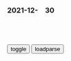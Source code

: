 ### 2021-12-　30

```note
```

<table id="tbc" style="white-space:pre-wrap">
</table>
<button onclick="toggleb()">toggle</button>
<button onclick="loadparse()">loadparse</button>
<br>
<!-- 🌸<br>🍅-　-🍑<hr>🍀 -->
<pre>
<textarea rows="30" cols="100" style="display: none" id="tar">

<font size="2"><b>
西安“秦王嬴政”做核酸画面走红，网友：秦始皇核酸珍贵画面流出,社会,奇闻轶事,好看视频</b></font><br>
https://haokan.baidu.com/v?vid=8513845995707547566&sfrom=baidu-feed

<font size="1" style="color:#DCDCDC"><b>2021/12/30 下午8:50:40</b></font><br>

<font size="2"><b>
秦始皇为核酸检测人员送饺子|新冠肺炎_新浪新闻</b></font><br>
http://k.sina.com.cn/article_1915671961_m722ed5990330110m4.html

<font size="1" style="color:#DCDCDC"><b>2021/12/30 下午8:50:47</b></font><br>

<font size="2"><b>
乾隆抄了张廷玉家多少银子？虽然数量巨大，来路却很合法</b></font><br>
https://mbd.baidu.com/newspage/data/landingsuper?context=%7B%22nid%22%3A%22news_9665556224359801919%22%7D&n_type=-1&p_from=-1

查张廷玉贪污并不是乾隆的目的。乾隆真正的想法，是想看一看张廷玉有没有，和亲家朱荃一样，家里有反对自己和朝廷的书信。

结果证明，张廷玉对自己，对整个清朝都是忠心耿耿的，并没有半点不臣之心。就算是张廷玉贪污了一点钱，乾隆都会睁一只眼闭一只眼，很何况没有。

<font size="1" style="color:#DCDCDC"><b>2021/12/30 下午4:55:48</b></font><br>

<font size="2"><b>
10首你经常听到，却叫不出名字的BGM！第一首咋听咋觉得像骂人！,音乐,流行音乐,好看视频</b></font><br>
https://haokan.baidu.com/v?vid=3540964522821067842&sfrom=baidu-feed

<font size="1" style="color:#DCDCDC"><b>2021/12/30 下午4:46:53</b></font><br>

<font size="2"><b>
迪士尼超5000人深夜排队买玩偶，有人憋到尿血，到底谁是谁的玩偶_凌晨3点超5000人迪士尼排队买玩偶_5000人排队买玩偶 上海迪士尼道歉_因为</b></font><br>
https://www.sohu.com/a/513027275_120990209

https://p0.itc.cn/images01/20211230/f84f85837e264273b206a0e0d1b38abc.jpeg

<font size="1" style="color:#DCDCDC"><b>2021/12/30 下午2:41:13</b></font><br>

<font size="2"><b>
岩田剛典のanan官能ヌードがヤバすぎるwwEXILE・三代目JSBが... - ３次エロ画像 - エロ画像</b></font><br>
https://ja.porn-images-xxx.com/image/goen-iwata-anan-sensuality-nude-is-too-dangerous-wwexile-3rd-jsb/

https://static3.porn-images-xxx.com/upload/20180226/530/542679/1.jpg

<font size="1" style="color:#DCDCDC"><b>2021/12/30 下午2:36:27</b></font><br>

<font size="2"><b>
多国渴望回归zg？真相让人震怒！</b></font><br>
https://baijiahao.baidu.com/s?id=1664103779328466627&wfr=spider&for=pc

<font size="1" style="color:#DCDCDC"><b>2022/1/6 上午11:16:06</b></font><br>

<font size="2"><b>
独家：zg大使还原“h萨克斯坦渴望回归zg”风波始末</b></font><br>
https://baijiahao.baidu.com/s?id=1664156919722503283&wfr=spider&for=pc

<font size="1" style="color:#DCDCDC"><b>2022/1/6 上午11:15:15</b></font><br>

<font size="2"><b>
6332平方公里庞大湖泊，曾是我g内湖，现在却成邻gg土</b></font><br>
https://baijiahao.baidu.com/s?id=1720397212635058652&wfr=spider&for=pc

<font size="1" style="color:#DCDCDC"><b>2021/12/30 下午2:44:45</b></font><br>

<font size="2"><b>
h萨克斯坦：从未入侵过zg，为何占领我们的领土却是第二多？|eg|内陆g|j尔吉斯斯坦_网易订阅</b></font><br>
https://www.163.com/dy/article/G6PNLN980535PGPZ.html

有一个与我g相邻的gj，从未参与过对我们的侵略战争，但却是除e罗斯以外，占有我gl土第二多的gj，

f发生
h萨克斯坦渴望回归zg

s美偲
h萨克斯坦就是m古人建立的gj，也就是zg人。种子都不是e罗斯人种。

<font size="1" style="color:#DCDCDC"><b>2022/1/6 上午11:09:26</b></font><br>

<font size="2"><b>
18200平方公里庞大湖泊，曾是我g边m放牧地，现在成邻g内湖</b></font><br>
https://mbd.baidu.com/newspage/data/landingsuper?context=%7B%22nid%22%3A%22news_8840428096664574176%22%7D&n_type=-1&p_from=-1

沙e近代不断向东入侵的时候，
庞大的巴尔喀什湖脱离了我g，划入了沙e。

而且我g跟h萨克斯坦完成了划界，基本上承认了巴尔喀什湖的割让。

t哥earth
还有上帝的眼泪，伊塞克湖，太美了。可惜

z九曲濂溪学车的梅花
还有瀚海

　yyyyyyyyyy791
既然谈不回来，我们手里的枪不是烧火棍，狠狠地揍它。

y花石h2U6r
怎么不说说苏武牧羊的地方，北海还要大呢，世界最深的湖。

　ober老毛子还我贝加尔湖
 贝加尔湖

　hffsdhbb
gj强大了，逝去的都会要回来

　p0626
m族主义光芒四射！

　23456zxczxc12
用武力收回来！

<font size="1" style="color:#DCDCDC"><b>2021/12/30 下午2:06:43</b></font><br>

“ze战略合作没有止境，没有禁区，没有上限！”
https://export.shobserver.com/baijiahao/html/351865.html

<font size="1" style="color:#DCDCDC">2022-05-12</font>

“向普j申请加入e联邦！”
https://mbd.baidu.com/newspage/data/landingsuper?context=%7B%22nid%22%3A%22news_9681051779236819671%22%7D&n_type=-1&p_from=-1

<font size="1" style="color:#DCDCDC">2022-05-12</font>

<font size="2"><b>
巴菲特：对市场你要一直保持开放的心态</b></font><br>
https://news.futunn.com/video?news_id=11909733&level=1&data_ticket=1640843412232062

<font size="1" style="color:#DCDCDC"><b>2021/12/30 下午1:50:21</b></font><br>

<font size="2"><b>
圣人求心不求佛，愚人求佛不求心——十首禅意诗词</b></font><br>
https://www.sohu.com/a/133523748_146329

身是菩提树，

心如明镜台。

时时勤拂拭，

勿使惹尘埃。

——神秀大师《修行偈颂》

若无闲事挂心头，

便是人间好时节。

——慧开禅师《颂平常心是道》

佛在灵山莫远求，

灵山只在汝心头。

人人有座灵山塔，

好向灵山塔下修。

——吴承恩《西游记》乌巢禅师偈子

慧能大师在《六祖坛经》里面说：圣人求心不求佛，愚人求佛不求心。

<font size="1" style="color:#DCDCDC"><b>2021/12/30 下午1:48:06</b></font><br>

<font size="2"><b>
朱高炽在位不足一年，为啥能名垂青史？只因他解决了四个天大难题</b></font><br>
https://mbd.baidu.com/newspage/data/landingsuper?context=%7B%22nid%22%3A%22news_8404243286984524536%22%7D&n_type=-1&p_from=-1

<font size="1" style="color:#DCDCDC"><b>2021/12/30 下午1:43:32</b></font><br>

<font size="2"><b>
跟踪：梁家辉太会吃了，清蒸石斑、炸鸡块、佛跳墙，馋死了,影视,犯罪片,好看视频</b></font><br>
https://haokan.baidu.com/v?vid=14268777472914705346&sfrom=baidu-feed

<font size="1" style="color:#DCDCDC"><b>2021/12/30 下午1:41:52</b></font><br>

<font size="2"><b>
团长：炮灰团弄猪肉炖白菜，各出一个材料，结果拿来粉条的最豪横,影视,战争片,好看视频</b></font><br>
https://haokan.baidu.com/v?vid=4599476559763808856&sfrom=baidu-feed

　k救命啊哥哥们
小说最后基本被自己人弄死了

<font size="1" style="color:#DCDCDC"><b>2021/12/30 下午1:29:51</b></font><br>

<font size="2"><b>
在一种罪恶z度下，加害者是另一种意义上的囚徒？</b></font><br>
https://m.thepaper.cn/baijiahao_16048223

《没有宽恕就没有未来》
幸运的是，南非不仅有曼德拉这样的伟人，还有改变了南非甚至也改变了世界的“南非真相与和解委员会”。作为真相与和解委员会的主席，德斯蒙德·图图大主教以他的深邃智慧和无畏的精神，向世界解答了南非在sh转型的关键时刻，何以在“纽伦堡审判”和“全m遗忘”之外，选择了第三条道路，即以赦免换取罪恶真相的完全披露，实现加害者与受害者的和解，走出以血还血的漩涡，

从1996年开始，在图图大主教的主持下，真相与和解委员会通过当事各方提供证言，就1960—1994年期间南非人q状况还原历史真相，既揭露了种族主义zq虐待黑人的罪恶，也不回避非国大等黑人解放组织的暴力活动曾经迫害反对派、侵犯人q的问题。

在图图看来，乌班图精神是非洲传统文化的精髓。一个有乌班图精神的人，必定慷慨、好客、友善、关怀他人且常有怜悯之心。在乌班图精神的感召下，人们相信即使种族隔离的支持者，也是其实施和狂热支持的z度的受害者；相信无论加害者愿意与否，他在实施加害时也必然失去了人性。

这是一个暗含隐喻的姿势——萨克斯没有用幸存的胳膊为失去的胳膊复仇，而是用它握住敌人的手。据说，亨利离开宴会回家后痛哭了两个星期。这个细节不得不让我们重新回到图图对人性与道德的理解——这个世界是有道德存在的，尽管所有证据显示出的，可能是个相反的世界，但邪恶、不公、压迫和谎言，绝不会是世界最后的归宿。

而真相同样是重要的。宽恕并非不问是非。

<font size="1" style="color:#DCDCDC"><b>2021/12/30 下午1:19:46</b></font><br>

<font size="2"><b>
集结号：谷子地为找战友遗骨，不眠不夜的挖煤矿，直接惊动首长,影视,战争片,好看视频</b></font><br>
https://haokan.baidu.com/v?vid=4116529897881224517&sfrom=baidu-feed

<font size="1" style="color:#DCDCDC"><b>2022/1/14 上午11:43:09</b></font><br>

<font size="2"><b>
集结号：有一种香叫张涵予，一口焖子就粉条，光看着就馋人,影视,战争片,好看视频</b></font><br>
https://haokan.baidu.com/v?vid=7163946839998442594&sfrom=baidu-feed

不惜一切代价。

听不见号声，你就是打剩下最后一个人，也得给我接着打下去。

j庐人境9veGe
一开始就是骗局，又是酒又是肉，还有烟！糊弄傻小子了！

x心愫i
老谷子呀！你难道感觉不到这是让你吃的是断头肉！喝的是断头酒！还送的断头烟儿呀！

<font size="1" style="color:#DCDCDC"><b>2021/12/30 下午1:16:33</b></font><br>

<font size="2"><b>
推荐 新h社新闻信息报道中的j用词和慎用词（2016年7月修订）之八 - 知乎</b></font><br>
https://zhuanlan.zhihu.com/p/250276619

<font size="1" style="color:#DCDCDC"><b>2021/12/30 上午11:21:12</b></font><br>

<font size="2"><b>
拜登发年终总结自夸z绩，评论区翻车……</b></font><br>
https://mbd.baidu.com/newspage/data/landingsuper?context=%7B%22nid%22%3A%22news_8727198323461666651%22%7D&n_type=-1&p_from=-1

<font size="1" style="color:#DCDCDC"><b>2021/12/30 上午11:17:09</b></font><br>

<font size="2"><b>
如何看待不让评l的新闻？ - 知乎</b></font><br>
https://www.zhihu.com/question/46205766

https://pic1.zhimg.com/80/v2-3a1b392b4c6fda2fe927a2041f3ddeec_720w.jpg

<font size="1" style="color:#DCDCDC"><b>2021/12/30 上午11:18:08</b></font><br>

<font size="2"><b>
新闻播报与评论的关键是？</b></font><br>
https://baijiahao.baidu.com/s?id=1720212592974118689&wfr=spider&for=pc

<font size="1" style="color:#DCDCDC"><b>2021/12/30 上午11:16:04</b></font><br>

<font size="2"><b>
汪小f关闭评论|汪小f|大S|徐熙y_新浪新闻</b></font><br>
http://k.sina.com.cn/article_2593496501_9a959db502701etr7.html

<font size="1" style="color:#DCDCDC"><b>2021/12/30 上午11:16:39</b></font><br>

<font size="2"><b>
王力h被前妻李靓l爆出猛料后 深夜悄悄上线删除动态关闭评论功能_腾讯新闻</b></font><br>
https://new.qq.com/omn/20211218/20211218A06LX000.html

<font size="1" style="color:#DCDCDC"><b>2021/12/30 上午11:16:16</b></font><br>

<font size="2"><b>
雁默：为何操弄“辱h”议题，能成为绝佳商机？</b></font><br>
https://mbd.baidu.com/newspage/data/landingsuper?context=%7B%22nid%22%3A%22news_9390775847418386050%22%7D&n_type=-1&p_from=-1

大家都熟悉的就是“黑人牙膏”，或是以爱斯基摩人作为冰棒主题，这两个例子算是最温和的。我还看过利用印地安人卖枪械的广告——明明枪支是对印地安人进行种族灭绝的主要凶器。
https://pics0.baidu.com/feed/f3d3572c11dfa9ec3af05c59f1c1500a908fc1b9.jpeg?token=c2b3f7a0c88855dd15aa70079d647300

“三只松鼠”还不一定，尤其是当风向被引导至对丹凤眼的歧视时。

zg是大g，gm是大gm，动辄表现出受到冒犯的群情激愤，会让外国人觉得zg人自信不足，

<font size="1" style="color:#DCDCDC"><b>2021/12/30 上午11:05:24</b></font><br>

脚，脸
https://lupic.cdn.bcebos.com/20210629/886974_14.jpg

</textarea>
</pre>
<!-- 🍀<br>🍑-　-🍅<hr>🌸 -->

```tip
```

<script src="https://cdn.jsdelivr.net/npm/jquery@3.5.1/dist/jquery.min.js"></script>

<link rel="stylesheet" href="https://cdn.jsdelivr.net/gh/fancyapps/fancybox@3.5.7/dist/jquery.fancybox.min.css" />
<script src="https://cdn.jsdelivr.net/gh/fancyapps/fancybox@3.5.7/dist/jquery.fancybox.min.js"></script>

<script type="text/javascript">

var __urlRegex = /(\b(https?|ftp|file):\/\/[-A-Z0-9+&@#\/%?=~_|!:,.;]*[-A-Z0-9+&@#\/%=~_|])/ig;
var __imgRegex = /\.(?:jpe?g|gif|png)$/i;

loadparse();

function parseURL($string){

    var exp = __urlRegex;
    return $string.replace(exp,function(match){
            __imgRegex.lastIndex=0;
            if(__imgRegex.test(match)){
                return '<a data-fancybox="gallery" href="' + match.replace("/p=700", "")
                 + '"><img src="' + match.replace("/p=700", "/p=160x200")+'" width="64"></a>';
            }
            else{
                return '<a href="' + match + '" target="_blank">' + match + '</a>';
            }
        }
    );
}

function loadparse() {
  tbc.innerHTML = parseURL(tar.value);
}

function toggleb() {
  var x = document.getElementById("tar");
  if (x.style.display === "none") {
    x.style.display = "";
  } else {
    x.style.display = "none";
  }
}

</script>
